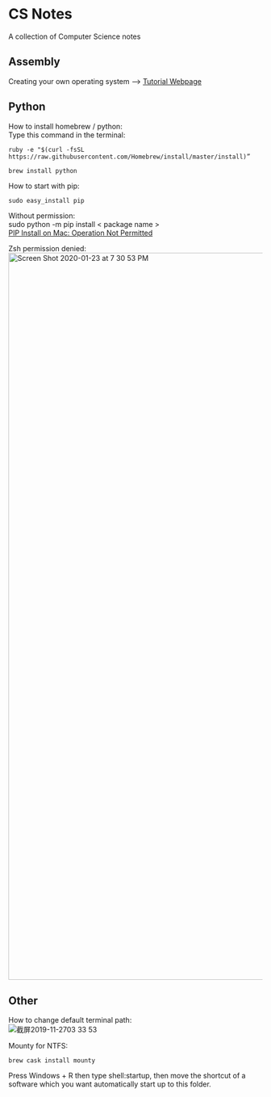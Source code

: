 # CS Notes
 A collection of Computer Science notes
 
## Assembly
Creating your own operating system -->  [Tutorial Webpage](http://createyourownos.blogspot.com/)

## Python
How to install homebrew / python:<br>
Type this command in the terminal:
```
ruby -e "$(curl -fsSL https://raw.githubusercontent.com/Homebrew/install/master/install)”

brew install python
```
How to start with pip:
```
sudo easy_install pip
```
Without permission:<br>
sudo python -m pip install < package name ><br>
[PIP Install on Mac: Operation Not Permitted](https://marcelog.github.io/articles/mac_osx_python_pip_install_operation_not_permitted.html)

Zsh permission denied:
<img width="1440" alt="Screen Shot 2020-01-23 at 7 30 53 PM" src="https://user-images.githubusercontent.com/24274444/98752225-62cb9b80-2387-11eb-9b73-cd0cf70c2d4d.png">

## Other
How to change default terminal path:<br>
![截屏2019-11-2703 33 53](https://user-images.githubusercontent.com/24274444/98751558-f13f1d80-2385-11eb-88b1-0f7f61a349e0.png)


Mounty for NTFS:
```
brew cask install mounty
```
Press Windows + R then type shell:startup, then move the shortcut of a software which you want automatically start up to this folder.
